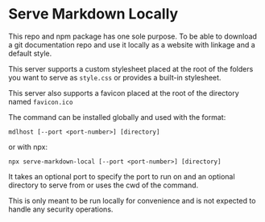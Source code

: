 # Serve Markdown Locally

This repo and npm package has one sole purpose. To be able to download a git documentation repo and use it locally as a website with linkage and a default style.

This server supports a custom stylesheet placed at the root of the folders you want to serve as `style.css` or provides a built-in stylesheet.

This server also supports a favicon placed at the root of the directory named `favicon.ico`

The command can be installed globally and used with the format:

```
mdlhost [--port <port-number>] [directory]
```

or with npx:

```
npx serve-markdown-local [--port <port-number>] [directory]
```

It takes an optional port to specify the port to run on and an optional directory to serve from or uses the cwd of the command.

This is only meant to be run locally for convenience and is not expected to handle any security operations.